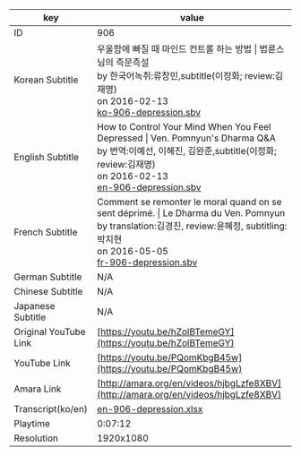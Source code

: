 |  key  |  value  |
|-------|---------|
| ID            | 906 |
| Korean Subtitle | 우울함에 빠질 때 마인드 컨트롤 하는 방법 \| 법륜스님의 즉문즉설<br>by 한국어녹취:류창민,subtitle(이정화; review:김재명)<br>on 2016-02-13<br>[ko-906-depression.sbv](https://github.com/jungtosociety/dharma-qna/raw/master/sub/906/ko-906-depression.sbv)<br>|
| English Subtitle | How to Control Your Mind When You Feel Depressed \| Ven. Pomnyun's Dharma Q&A<br>by 번역:이예선, 이혜진, 김완준,subtitle(이정화; review:김재명)<br>on 2016-02-13<br>[en-906-depression.sbv](https://github.com/jungtosociety/dharma-qna/raw/master/sub/906/en-906-depression.sbv)<br>|
| French Subtitle | Comment se remonter le moral quand on se sent déprimé. \| Le Dharma du Ven. Pomnyun<br>by translation:김경진, review:윤혜정, subtitling:박지현<br>on 2016-05-05<br>[fr-906-depression.sbv](https://github.com/jungtosociety/dharma-qna/raw/master/sub/906/fr-906-depression.sbv)<br>|
| German Subtitle | N/A |
| Chinese Subtitle | N/A |
| Japanese Subtitle | N/A |
| Original YouTube Link  | [https://youtu.be/hZolBTemeGY](https://youtu.be/hZolBTemeGY) |
| YouTube Link  | [https://youtu.be/PQomKbgB45w](https://youtu.be/PQomKbgB45w) |
| Amara Link    | [http://amara.org/en/videos/hjbgLzfe8XBV](http://amara.org/en/videos/hjbgLzfe8XBV) |
| Transcript(ko/en) | [en-906-depression.xlsx](https://github.com/jungtosociety/dharma-qna/raw/master/sub/906/en-906-depression.xlsx) |
| Playtime | 0:07:12 |
| Resolution | 1920x1080|
